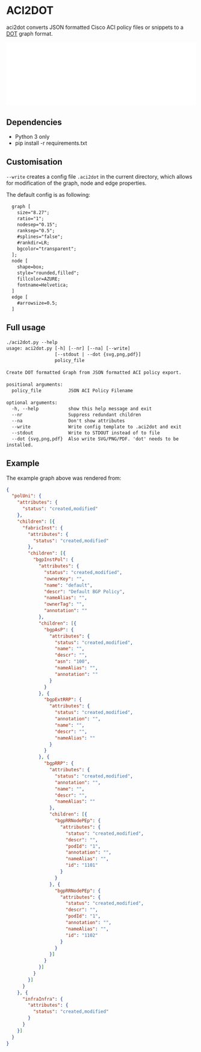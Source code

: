 # ACI2DOT

aci2dot converts JSON formatted Cisco ACI policy files or snippets to a [DOT](https://en.wikipedia.org/wiki/DOT_(graph_description_language)) graph format.

![ACI Policy Graph](example/bgpInstPol.svg "ACI Policy Graph")

## Dependencies

- Python 3 only 
- pip install -r requirements.txt

## Customisation

`--write` creates a config file `.aci2dot` in the current directory, which allows for modification of the graph, node and edge properties.

The default config is as following:
```
  graph [
    size="8.27";
    ratio="1";
    nodesep="0.15";
    ranksep="0.5"; 
    #splines="false"; 
    #rankdir=LR;
    bgcolor="transparent";
  ];
  node [
    shape=box;
    style="rounded,filled";
    fillcolor=AZURE;
    fontname=Helvetica;
  ]
  edge [
    #arrowsize=0.5;
  ]
```

## Full usage

```
./aci2dot.py --help
usage: aci2dot.py [-h] [--nr] [--na] [--write]
                  [--stdout | --dot {svg,png,pdf}]
                  policy_file

Create DOT formatted Graph from JSON formatted ACI policy export.

positional arguments:
  policy_file          JSON ACI Policy Filename

optional arguments:
  -h, --help           show this help message and exit
  --nr                 Suppress redundant children
  --na                 Don't show attributes
  --write              Write config template to .aci2dot and exit
  --stdout             Write to STDOUT instead of to file
  --dot {svg,png,pdf}  Also write SVG/PNG/PDF. 'dot' needs to be installed.
```

## Example

The example graph above was rendered from:

```json
{
  "polUni": {
    "attributes": {
      "status": "created,modified"
    },
    "children": [{
      "fabricInst": {
        "attributes": {
          "status": "created,modified"
        },
        "children": [{
          "bgpInstPol": {
            "attributes": {
              "status": "created,modified",
              "ownerKey": "",
              "name": "default",
              "descr": "Default BGP Policy",
              "nameAlias": "",
              "ownerTag": "",
              "annotation": ""
            },
            "children": [{
              "bgpAsP": {
                "attributes": {
                  "status": "created,modified",
                  "name": "",
                  "descr": "",
                  "asn": "100",
                  "nameAlias": "",
                  "annotation": ""
                }
              }
            }, {
              "bgpExtRRP": {
                "attributes": {
                  "status": "created,modified",
                  "annotation": "",
                  "name": "",
                  "descr": "",
                  "nameAlias": ""
                }
              }
            }, {
              "bgpRRP": {
                "attributes": {
                  "status": "created,modified",
                  "annotation": "",
                  "name": "",
                  "descr": "",
                  "nameAlias": ""
                },
                "children": [{
                  "bgpRRNodePEp": {
                    "attributes": {
                      "status": "created,modified",
                      "descr": "",
                      "podId": "1",
                      "annotation": "",
                      "nameAlias": "",
                      "id": "1101"
                    }
                  }
                }, {
                  "bgpRRNodePEp": {
                    "attributes": {
                      "status": "created,modified",
                      "descr": "",
                      "podId": "1",
                      "annotation": "",
                      "nameAlias": "",
                      "id": "1102"
                    }
                  }
                }]
              }
            }]
          }
        }]
      }
    }, {
      "infraInfra": {
        "attributes": {
          "status": "created,modified"
        }
      }
    }]
  }
}
```
